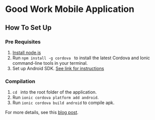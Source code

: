 # Good Work Mobile Application

## How To Set Up
### Pre Requisites
1. [Install node.js](https://nodejs.org/en/download/)
2. Run ``npm install -g cordova `` to install the latest Cordova and Ionic command-line tools in your terminal.
3. Set up Android SDK. [See link for instructions](https://docs.unity3d.com/540/Documentation/Manual/android-sdksetup.html)

### Compilation 
1. ``cd `` into the root folder of the application.
2. Run ``ionic cordova platform add android``.
3. Run  ``ionic cordova build android`` to compile apk.

For more details, see this [blog post](https://www.techiediaries.com/ionic-create-first-project-app/).